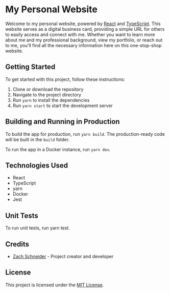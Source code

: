 # My Personal Website

Welcome to my personal website, powered by [React](https://reactjs.org/) and [TypeScript](https://www.typescriptlang.org/). This website serves as a digital business card, providing a simple URL for others to easily access and connect with me. Whether you want to learn more about me and my professional background, view my portfolio, or reach out to me, you'll find all the necessary information here on this one-stop-shop website.

## Getting Started

To get started with this project, follow these instructions:

1. Clone or download the repository
2. Navigate to the project directory
3. Run `yarn` to install the dependencies
4. Run `yarn start` to start the development server

## Building and Running in Production

To build the app for production, run `yarn build`. The production-ready code will be built in the `build` folder.

To run the app in a Docker instance, run `yarn dev`.

## Technologies Used

- React
- TypeScript
- yarn
- Docker
- Jest

## Unit Tests 
To run unit tests, run yarn test.

## Credits

- [Zach Schneider](https://twitter.com/zkm) - Project creator and developer

## License

This project is licensed under the [MIT License](LICENSE).
